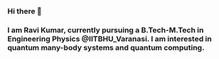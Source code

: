 ### Hi there 👋

### I am Ravi Kumar, currently pursuing a B.Tech-M.Tech in Engineering Physics @IITBHU_Varanasi. I am interested in quantum many-body systems and quantum computing.

<!--
**ravikumar1728/ravikumar1728** is a ✨ _special_ ✨ repository because its `README.md` (this file) appears on your GitHub profile.

Here are some ideas to get you started:

- 🔭 I’m currently working on ...
- 🌱 I’m currently learning ...
- 👯 I’m looking to collaborate on ...
- 🤔 I’m looking for help with ...
- 💬 Ask me about ...
- 📫 How to reach me: ...
- 😄 Pronouns: ...
- ⚡ Fun fact: ...
-->
